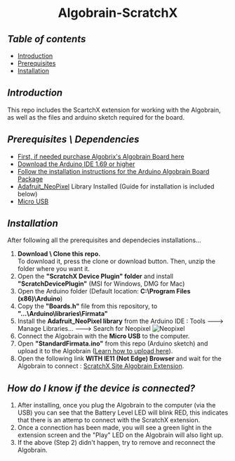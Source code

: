 <h1 align="center">Algobrain-ScratchX</h1>

## *Table of contents*
- [Introduction](https://github.com/AlgobrixCoding/Algobrain-ScratchX#introduction)
- [Prerequisites](https://github.com/AlgobrixCoding/Algobrain-ScratchX#prerequisites--dependencies)
- [Installation](https://github.com/AlgobrixCoding/Algobrain-ScratchX#installation)

## *Introduction*
This repo includes the ScartchX extension for working with the Algobrain, as well as the files and arduino sketch required for the board.

## *Prerequisites \ Dependencies*
- [First, if needed purchase Algobrix's Algobrain Board here](http://www.algobrix.com/)
- [Download the Arduino IDE 1.69 or higher](https://www.arduino.cc)
- [Follow the installation instructions for the Arduino Algobrain Board Package](https://github.com/AlgobrixCoding/Algobrain-Board)
- [Adafruit_NeoPixel](https://github.com/adafruit/Adafruit_NeoPixel) Library Installed (Guide for installation is included below)
- [Micro USB](https://www.amazon.com/s?k=Micro%20USB)

## *Installation*
After following all the prerequisites and dependecies installations...
1. **Download \ Clone this repo.**<br>To download it, press the clone or download button. Then, unzip the folder where you want it.
2. Open the **"ScratchX Device Plugin" folder** and install **"ScratchDevicePlugin"** (MSI for Windows, DMG for Mac)
3. Open the Arduino folder (Default location: **C:\Program Files (x86)\Arduino**)
4. Copy the **"Boards.h"** file from this repository, to **"...\Arduino\libraries\Firmata"**
5. Install the **Adafruit_NeoPixel library** from the Arduino IDE : Tools ---> Manage Libraries... ---> Search for Neopixel
![Neopixel](https://i.imgur.com/F80jUsA.png)
6. Connect the Algobrain with the **Micro USB** to the computer.
7. Open **"StandardFirmata.ino"** from this repo (Arduino sketch) and upload it to the Algobrain ([Learn how to upload here](https://github.com/AlgobrixCoding/Algobrain-Board)).
8. Open the following link **WITH IE11 (Not Edge) Browser** and wait for the Algobrain to connect : [ScratchX Site Algobrain Extension](https://scratchx.org/?url=https://algobrixcoding.github.io/Algobrain-ScratchX/Algobrain.js).

## *How do I know if the device is connected?*
1. After installing, once you plug the Algobrain to the computer (via the USB) you can see that the Battery Level LED will blink RED, this indicates that there is an attemp to connect with the ScratchX extension.
2. Once a connection has been made, you will see a green light in the extension screen and the "Play" LED on the Algobrain will also light up.
3. If the above (Step 2) didn't happen, try to remove and reconnect the Algobrain.
